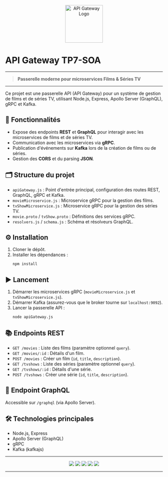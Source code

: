 <!-- Logo du projet -->
<p align="center">
  <img src="https://img.icons8.com/fluency/96/api-settings.png" alt="API Gateway Logo" width="120"/>
</p>

# API Gateway TP7-SOA

---

> **Passerelle moderne pour microservices Films & Séries TV**

---

Ce projet est une passerelle API (API Gateway) pour un système de gestion de films et de séries TV, utilisant Node.js, Express, Apollo Server (GraphQL), gRPC et Kafka.

## 🚀 Fonctionnalités
- Expose des endpoints **REST** et **GraphQL** pour interagir avec les microservices de films et de séries TV.
- Communication avec les microservices via **gRPC**.
- Publication d'événements sur **Kafka** lors de la création de films ou de séries.
- Gestion des **CORS** et du parsing **JSON**.

## 🗂️ Structure du projet
- `apiGateway.js` : Point d'entrée principal, configuration des routes REST, GraphQL, gRPC et Kafka.
- `movieMicroservice.js` : Microservice gRPC pour la gestion des films.
- `tvShowMicroservice.js` : Microservice gRPC pour la gestion des séries TV.
- `movie.proto` / `tvShow.proto` : Définitions des services gRPC.
- `resolvers.js` / `schema.js` : Schéma et résolveurs GraphQL.

## ⚙️ Installation
1. Cloner le dépôt.
2. Installer les dépendances :
   ```bash
   npm install
   ```

## ▶️ Lancement
1. Démarrer les microservices gRPC (`movieMicroservice.js` et `tvShowMicroservice.js`).
2. Démarrer Kafka (assurez-vous que le broker tourne sur `localhost:9092`).
3. Lancer la passerelle API :
   ```bash
   node apiGateway.js
   ```

## 📚 Endpoints REST
- `GET /movies` : Liste des films (paramètre optionnel `query`).
- `GET /movies/:id` : Détails d'un film.
- `POST /movies` : Créer un film (`id`, `title`, `description`).
- `GET /tvshows` : Liste des séries (paramètre optionnel `query`).
- `GET /tvshows/:id` : Détails d'une série.
- `POST /tvshows` : Créer une série (`id`, `title`, `description`).

## 🎯 Endpoint GraphQL
Accessible sur `/graphql` (via Apollo Server).

## 🛠️ Technologies principales
- Node.js, Express
- Apollo Server (GraphQL)
- gRPC
- Kafka (kafkajs)

---

<p align="center">
  <img src="https://img.shields.io/badge/Node.js-339933?style=for-the-badge&logo=nodedotjs&logoColor=white"/>
  <img src="https://img.shields.io/badge/Express.js-000000?style=for-the-badge&logo=express&logoColor=white"/>
  <img src="https://img.shields.io/badge/GraphQL-E10098?style=for-the-badge&logo=graphql&logoColor=white"/>
  <img src="https://img.shields.io/badge/gRPC-4285F4?style=for-the-badge&logo=grpc&logoColor=white"/>
  <img src="https://img.shields.io/badge/Kafka-231F20?style=for-the-badge&logo=apachekafka&logoColor=white"/>
</p>

---



